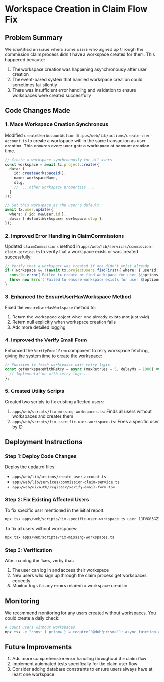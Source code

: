 # Workspace Creation in Claim Flow Fix

## Problem Summary

We identified an issue where some users who signed up through the commission claim process didn't have a workspace created for them. This happened because:

1. The workspace creation was happening asynchronously after user creation
2. The event-based system that handled workspace creation could sometimes fail silently
3. There was insufficient error handling and validation to ensure workspaces were created successfully

## Code Changes Made

### 1. Made Workspace Creation Synchronous

Modified `createUserAccountAction` in `apps/web/lib/actions/create-user-account.ts` to create a workspace within the same transaction as user creation. This ensures every user gets a workspace at account creation time.

```typescript
// Create a workspace synchronously for all users
const workspace = await tx.project.create({
  data: {
    id: createWorkspaceId(),
    name: workspaceName,
    slug,
    // ... other workspace properties ...
  }
});

// Set this workspace as the user's default
await tx.user.update({
  where: { id: newUser.id },
  data: { defaultWorkspace: workspace.slug },
});
```

### 2. Improved Error Handling in ClaimCommissions

Updated `claimCommissions` method in `apps/web/lib/services/commission-claim-service.ts` to verify that a workspace exists or was created successfully:

```typescript
// Verify that a workspace was created if one didn't exist already
if (!workspace && !(await tx.projectUsers.findFirst({ where: { userId: options.userId } }))) {
  console.error(`Failed to create or find workspace for user ${options.userId}. Aborting commission claim.`);
  throw new Error(`Failed to ensure workspace exists for user ${options.userId}`);
}
```

### 3. Enhanced the EnsureUserHasWorkspace Method

Fixed the `ensureUserHasWorkspace` method to:
1. Return the workspace object when one already exists (not just void)
2. Return null explicitly when workspace creation fails
3. Add more detailed logging

### 4. Improved the Verify Email Form

Enhanced the `VerifyEmailForm` component to retry workspace fetching, giving the system time to create the workspace:

```typescript
// Function to fetch workspaces with retry logic
const getWorkspaceWithRetry = async (maxRetries = 5, delayMs = 1000) => {
  // Implementation with retry logic...
};
```

### 5. Created Utility Scripts

Created two scripts to fix existing affected users:

1. `apps/web/scripts/fix-missing-workspaces.ts`: Finds all users without workspaces and creates them
2. `apps/web/scripts/fix-specific-user-workspace.ts`: Fixes a specific user by ID

## Deployment Instructions

### Step 1: Deploy Code Changes

Deploy the updated files:
- `apps/web/lib/actions/create-user-account.ts`
- `apps/web/lib/services/commission-claim-service.ts`
- `apps/web/ui/auth/register/verify-email-form.tsx`

### Step 2: Fix Existing Affected Users

To fix specific user mentioned in the initial report:

```bash
npx tsx apps/web/scripts/fix-specific-user-workspace.ts user_1JTVG03GZ35CYCJ8PEEQKE89K
```

To fix all users without workspaces:

```bash
npx tsx apps/web/scripts/fix-missing-workspaces.ts
```

### Step 3: Verification

After running the fixes, verify that:
1. The user can log in and access their workspace
2. New users who sign up through the claim process get workspaces correctly
3. Monitor logs for any errors related to workspace creation

## Monitoring

We recommend monitoring for any users created without workspaces. You could create a daily check:

```bash
# Count users without workspaces
npx tsx -e "const { prisma } = require('@dub/prisma'); async function check() { const count = await prisma.user.count({ where: { projects: { none: {} } } }); console.log(`Users without workspaces: ${count}`); } check();"
```

## Future Improvements

1. Add more comprehensive error handling throughout the claim flow
2. Implement automated tests specifically for the claim user flow
3. Consider adding database constraints to ensure users always have at least one workspace 